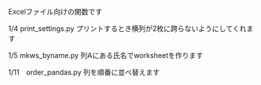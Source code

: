  Excelファイル向けの関数です

1/4 print_settings.py プリントするとき横列が2枚に跨らないようにしてくれます

1/5 mkws_byname.py 列Aにある氏名でworksheetを作ります

1/11　order_pandas.py 列を順番に並べ替えます
